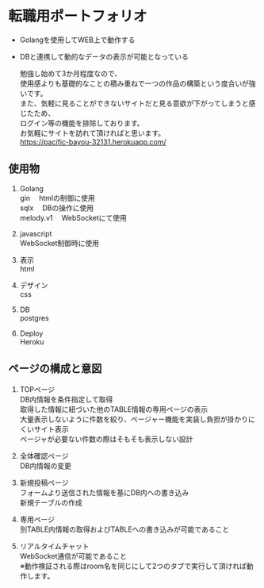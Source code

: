 # 転職用ポートフォリオ
- Golangを使用してWEB上で動作する
- DBと連携して動的なデータの表示が可能となっている

  勉強し始めて3か月程度なので、  
  使用感よりも基礎的なことの積み重ねで一つの作品の構築という度合いが強いです。  
  また、気軽に見ることができないサイトだと見る意欲が下がってしまうと感じたため、  
  ログイン等の機能を排除しております。  
  お気軽にサイトを訪れて頂ければと思います。  
  https://pacific-bayou-32131.herokuapp.com/

## 使用物
1. Golang  
    gin　        htmlの制御に使用  
    sqlx　       DBの操作に使用  
    melody.v1　  WebSocketにて使用

1. javascript  
    WebSocket制御時に使用

1. 表示  
    html

1. デザイン  
    css

1. DB  
    postgres

1. Deploy  
    Heroku

## ページの構成と意図
1. TOPページ  
    DB内情報を条件指定して取得  
    取得した情報に紐づいた他のTABLE情報の専用ページの表示  
    大量表示しないように件数を絞り、ページャー機能を実装し負担が掛かりにくいサイト表示  
    ページャが必要ない件数の際はそもそも表示しない設計

1. 全体確認ページ  
    DB内情報の変更

1. 新規投稿ページ  
    フォームより送信された情報を基にDB内への書き込み  
    新規テーブルの作成

1. 専用ページ  
    別TABLE内情報の取得およびTABLEへの書き込みが可能であること

1. リアルタイムチャット  
    WebSocket通信が可能であること  
    ※動作検証される際はroom名を同じにして2つのタブで実行して頂ければ動作します。
